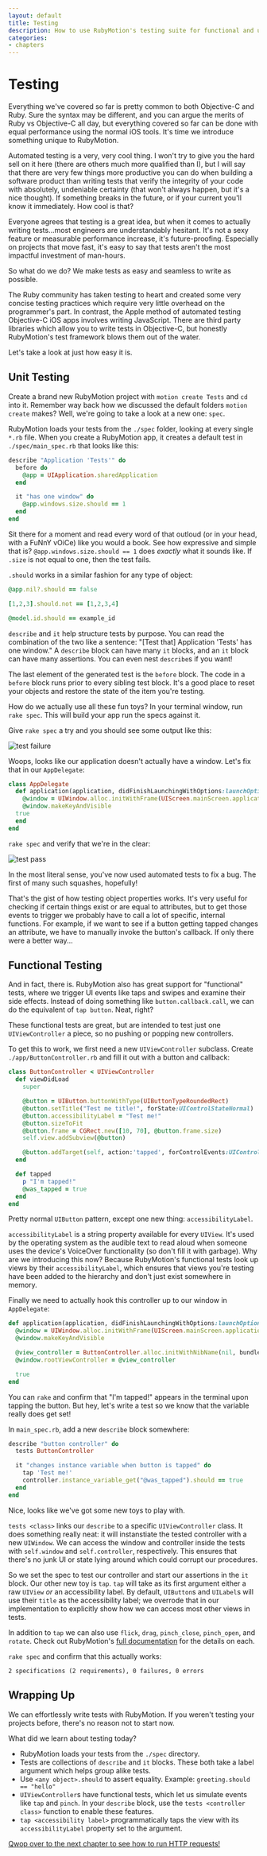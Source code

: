 ```yaml
---
layout: default
title: Testing
description: How to use RubyMotion's testing suite for functional and unit tests
categories:
- chapters
---
```


# Testing

Everything we've covered so far is pretty common to both Objective-C and Ruby. Sure the syntax may be different, and you can argue the merits of Ruby vs Objective-C all day, but everything covered so far can be done with equal performance using the normal iOS tools. It's time we introduce something unique to RubyMotion.

Automated testing is a very, very cool thing. I won't try to give you the hard sell on it here (there are others much more qualified than I), but I will say that there are very few things more productive you can do when building a software product than writing tests that verify the integrity of your code with absolutely, undeniable certainty (that won't always happen, but it's a nice thought). If something breaks in the future, or if your current you'll know it immediately. How cool is that?

Everyone agrees that testing is a great idea, but when it comes to actually writing tests...most engineers are understandably hesitant. It's not a sexy feature or measurable performance increase, it's future-proofing. Especially on projects that move fast, it's easy to say that tests aren't the most impactful investment of man-hours.

So what do we do? We make tests as easy and seamless to write as possible.

The Ruby community has taken testing to heart and created some very concise testing practices which require very little overhead on the programmer's part. In contrast, the Apple method of automated testing Objective-C iOS apps involves writing JavaScript. There are third party libraries which allow you to write tests in Objective-C, but honestly RubyMotion's test framework blows them out of the water.

Let's take a look at just how easy it is.

## Unit Testing

Create a brand new RubyMotion project with `motion create Tests` and `cd` into it. Remember way back how we discussed the default folders `motion create` makes? Well, we're going to take a look at a new one: `spec`.

RubyMotion loads your tests from the `./spec` folder, looking at every single `*.rb` file. When you create a RubyMotion app, it creates a default test in `./spec/main_spec.rb` that looks like this:

```ruby
describe "Application 'Tests'" do
  before do
    @app = UIApplication.sharedApplication
  end

  it "has one window" do
    @app.windows.size.should == 1
  end
end
```

Sit there for a moment and read every word of that outloud (or in your head, with a FuNnY vOiCe) like you would a book. See how expressive and simple that is? `@app.windows.size.should == 1` does *exactly* what it sounds like. If `.size` is not equal to one, then the test fails.

`.should` works in a similar fashion for any type of object:

```ruby
@app.nil?.should == false

[1,2,3].should.not == [1,2,3,4]

@model.id.should == example_id
```

`describe` and `it` help structure tests by purpose. You can read the combination of the two like a sentence: "[Test that] Application 'Tests' has one window." A `describe` block can have many `it` blocks, and an `it` block can have many assertions. You can even nest `describe`s if you want!

The last element of the generated test is the `before` block. The code in a `before` block runs prior to every sibling test block. It's a good place to reset your objects and restore the state of the item you're testing.

How do we actually use all these fun toys? In your terminal window, run `rake spec`. This will build your app run the specs against it.

Give `rake spec` a try and you should see some output like this:

![test failure](images/1.png)

Woops, looks like our application doesn't actually have a window. Let's fix that in our `AppDelegate`:

```ruby
class AppDelegate
  def application(application, didFinishLaunchingWithOptions:launchOptions)
    @window = UIWindow.alloc.initWithFrame(UIScreen.mainScreen.applicationFrame)
    @window.makeKeyAndVisible
  true
  end
end
```

`rake spec` and verify that we're in the clear:

![test pass](images/2.png)

In the most literal sense, you've now used automated tests to fix a bug. The first of many such squashes, hopefully!

That's the gist of how testing object properties works. It's very useful for checking if certain things exist or are equal to attributes, but to get those events to trigger we probably have to call a lot of specific, internal functions. For example, if we want to see if a button getting tapped changes an attribute, we have to manually invoke the button's callback. If only there were a better way...

## Functional Testing

And in fact, there is. RubyMotion also has great support for "functional" tests, where we trigger UI events like taps and swipes and examine their side effects. Instead of doing something like `button.callback.call`, we can do the equivalent of `tap button`. Neat, right?

These functional tests are great, but are intended to test just one `UIViewController` a piece, so no pushing or popping new controllers.

To get this to work, we first need a new `UIViewController` subclass. Create `./app/ButtonController.rb` and fill it out with a button and callback:

```ruby
class ButtonController < UIViewController
  def viewDidLoad
    super

    @button = UIButton.buttonWithType(UIButtonTypeRoundedRect)
    @button.setTitle("Test me title!", forState:UIControlStateNormal)
    @button.accessibilityLabel = "Test me!"
    @button.sizeToFit
    @button.frame = CGRect.new([10, 70], @button.frame.size)
    self.view.addSubview(@button)

    @button.addTarget(self, action:'tapped', forControlEvents:UIControlEventTouchUpInside)
  end

  def tapped
    p "I'm tapped!"
    @was_tapped = true
  end
end
```

Pretty normal `UIButton` pattern, except one new thing: `accessibilityLabel`.

`accessibilityLabel` is a string property available for every `UIView`. It's used by the operating system as the audible text to read aloud when someone uses the device's VoiceOver functionality (so don't fill it with garbage). Why are we introducing this now? Because RubyMotion's functional tests look up views by their `accessibilityLabel`, which ensures that views you're testing have been added to the hierarchy and don't just exist somewhere in memory.

Finally we need to actually hook this controller up to our window in `AppDelegate`:

```ruby
def application(application, didFinishLaunchingWithOptions:launchOptions)
  @window = UIWindow.alloc.initWithFrame(UIScreen.mainScreen.applicationFrame)
  @window.makeKeyAndVisible

  @view_controller = ButtonController.alloc.initWithNibName(nil, bundle:nil)
  @window.rootViewController = @view_controller

  true
end
```

You can `rake` and confirm that "I'm tapped!" appears in the terminal upon tapping the button. But hey, let's write a test so we know that the variable really does get set!

In `main_spec.rb`, add a new `describe` block somewhere:

```ruby
describe "button controller" do
  tests ButtonController

  it "changes instance variable when button is tapped" do
    tap 'Test me!'
    controller.instance_variable_get("@was_tapped").should == true
  end
end
```

Nice, looks like we've got some new toys to play with.

`tests <class>` links our `describe` to a specific `UIViewController` class. It does something really neat: it will instanstiate the tested controller with a new `UIWindow`. We can access the window and controller inside the tests with `self.window` and `self.controller`, respectively. This ensures that there's no junk UI or state lying around which could corrupt our procedures.

So we set the spec to test our controller and start our assertions in the `it` block. Our other new toy is `tap`. `tap` will take as its first argument either a raw `UIView` *or* an accessibility label. By default, `UIButton`s and `UILabel`s will use their `title` as the accessibility label; we overrode that in our implementation to explicitly show how we can access most other views in tests.

In addition to `tap` we can also use `flick`, `drag`, `pinch_close`, `pinch_open`, and `rotate`. Check out RubyMotion's [full documentation][1] for the details on each.

`rake spec` and confirm that this actually works:

```
2 specifications (2 requirements), 0 failures, 0 errors
```

## Wrapping Up

We can effortlessly write tests with RubyMotion. If you weren't testing your projects before, there's no reason not to start now.

What did we learn about testing today?

- RubyMotion loads your tests from the `./spec` directory.
- Tests are collections of `describe` and `it` blocks. These both take a label argument which helps group alike tests.
- Use `<any object>.should` to assert equality. Example: `greeting.should == "hello"`
- `UIViewController`s have functional tests, which let us simulate events like `tap` and `pinch`. In your `describe` block, use the `tests <controller class>` function to enable these features.
- `tap <accessibility label>` programmatically taps the view with its `accessibilityLabel` property set to the argument.

[Qwop over to the next chapter to see how to run HTTP requests!](/9-http)

[1]: http://www.rubymotion.com/developer-center/articles/testing/#_view_events